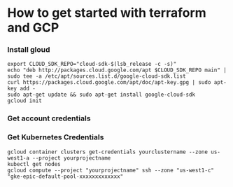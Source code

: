 # How to get started with terraform and GCP

### Install gloud

```
export CLOUD_SDK_REPO="cloud-sdk-$(lsb_release -c -s)"
echo "deb http://packages.cloud.google.com/apt $CLOUD_SDK_REPO main" | sudo tee -a /etc/apt/sources.list.d/google-cloud-sdk.list
curl https://packages.cloud.google.com/apt/doc/apt-key.gpg | sudo apt-key add -
sudo apt-get update && sudo apt-get install google-cloud-sdk
gcloud init
```
### Get account credentials




### Get Kubernetes Credentials
```
gcloud container clusters get-credentials yourclustername --zone us-west1-a --project yourprojectname
kubectl get nodes
gcloud compute --project "yourprojectname" ssh --zone "us-west1-c" "gke-epic-default-pool-xxxxxxxxxxxxx"
```
